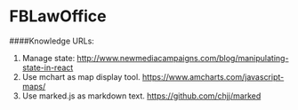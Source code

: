 # FBLawOffice

####Knowledge URLs: <br />
1. Manage state: http://www.newmediacampaigns.com/blog/manipulating-state-in-react <br />
2. Use mchart as map display tool. https://www.amcharts.com/javascript-maps/ <br />
3. Use marked.js as markdown text. https://github.com/chjj/marked <br />
